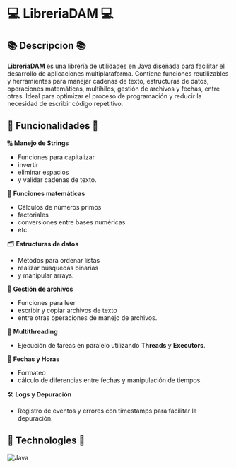 # 💻 LibreriaDAM 💻

## 📚 Descripcion 📚
**LibreriaDAM** es una librería de utilidades en Java diseñada para facilitar el desarrollo de aplicaciones multiplataforma. Contiene funciones reutilizables y herramientas para manejar cadenas de texto, estructuras de datos, operaciones matemáticas, multihilos, gestión de archivos y fechas, entre otras. Ideal para optimizar el proceso de programación y reducir la necesidad de escribir código repetitivo.


## 🚀 Funcionalidades 🚀
 
   🔠 **Manejo de Strings**  

 - Funciones para capitalizar 
 - invertir 
 -  eliminar espacios 
 -  y validar cadenas de texto.

🔢 **Funciones matemáticas**  
-  Cálculos de números primos 
 -  factoriales 
 -  conversiones entre bases numéricas 
 -  etc.

🗂️ **Estructuras de datos**  
-  Métodos para ordenar listas 
 -  realizar búsquedas binarias 
 -  y manipular arrays.
 
📂 **Gestión de archivos**  
 - Funciones para leer 
 -  escribir y copiar archivos de texto 
 -  entre otras operaciones de manejo de archivos.

🧵 **Multithreading**  
 - Ejecución de tareas en paralelo utilizando **Threads** y **Executors**.

📅 **Fechas y Horas**  
-  Formateo 
 -  cálculo de diferencias entre fechas y manipulación de tiempos.
 
🛠 **Logs y Depuración**  
 - Registro de eventos y errores con timestamps para facilitar la depuración. 


## 🤖 Technologies 🤖
![Java](https://img.shields.io/badge/java-%23ED8B00.svg?style=for-the-badge&logo=java&logoColor=white) 

		
